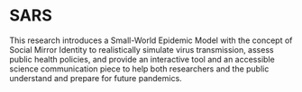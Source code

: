 # SARS
This research introduces a Small-World Epidemic Model with the concept of Social Mirror Identity to realistically simulate virus transmission, assess public health policies, and provide an interactive tool and an accessible science communication piece to help both researchers and the public understand and prepare for future pandemics.
